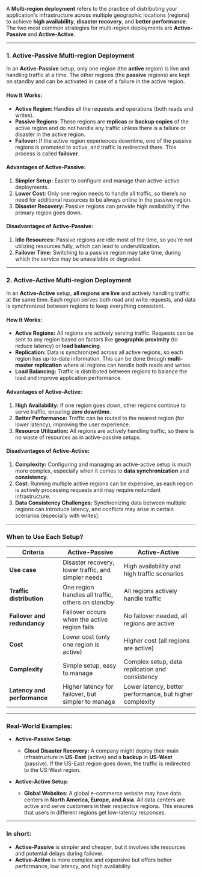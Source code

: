 A **Multi-region deployment** refers to the practice of distributing your application's infrastructure across multiple geographic locations (regions) to achieve **high availability**, **disaster recovery**, and **better performance**. The two most common strategies for multi-region deployments are **Active-Passive** and **Active-Active**.

---

### **1. Active-Passive Multi-region Deployment**

In an **Active-Passive** setup, only one region (the **active** region) is live and handling traffic at a time. The other regions (the **passive** regions) are kept on standby and can be activated in case of a failure in the active region.

#### **How It Works:**

* **Active Region:** Handles all the requests and operations (both reads and writes).
* **Passive Regions:** These regions are **replicas** or **backup copies** of the active region and do not handle any traffic unless there is a failure or disaster in the active region.
* **Failover:** If the active region experiences downtime, one of the passive regions is promoted to active, and traffic is redirected there. This process is called **failover**.

#### **Advantages of Active-Passive:**

1. **Simpler Setup:** Easier to configure and manage than active-active deployments.
2. **Lower Cost:** Only one region needs to handle all traffic, so there’s no need for additional resources to be always online in the passive region.
3. **Disaster Recovery:** Passive regions can provide high availability if the primary region goes down.

#### **Disadvantages of Active-Passive:**

1. **Idle Resources:** Passive regions are idle most of the time, so you're not utilizing resources fully, which can lead to underutilization.
2. **Failover Time:** Switching to a passive region may take time, during which the service may be unavailable or degraded.

---

### **2. Active-Active Multi-region Deployment**

In an **Active-Active** setup, **all regions are live** and actively handling traffic at the same time. Each region serves both read and write requests, and data is synchronized between regions to keep everything consistent.

#### **How It Works:**

* **Active Regions:** All regions are actively serving traffic. Requests can be sent to any region based on factors like **geographic proximity** (to reduce latency) or **load balancing**.
* **Replication:** Data is synchronized across all active regions, so each region has up-to-date information. This can be done through **multi-master replication** where all regions can handle both reads and writes.
* **Load Balancing:** Traffic is distributed between regions to balance the load and improve application performance.

#### **Advantages of Active-Active:**

1. **High Availability:** If one region goes down, other regions continue to serve traffic, ensuring **zero downtime**.
2. **Better Performance:** Traffic can be routed to the nearest region (for lower latency), improving the user experience.
3. **Resource Utilization:** All regions are actively handling traffic, so there is no waste of resources as in active-passive setups.

#### **Disadvantages of Active-Active:**

1. **Complexity:** Configuring and managing an active-active setup is much more complex, especially when it comes to **data synchronization** and **consistency**.
2. **Cost:** Running multiple active regions can be expensive, as each region is actively processing requests and may require redundant infrastructure.
3. **Data Consistency Challenges:** Synchronizing data between multiple regions can introduce latency, and conflicts may arise in certain scenarios (especially with writes).

---

### **When to Use Each Setup?**

| **Criteria**                | **Active-Passive**                                  | **Active-Active**                                        |
| --------------------------- | --------------------------------------------------- | -------------------------------------------------------- |
| **Use case**                | Disaster recovery, lower traffic, and simpler needs | High availability and high traffic scenarios             |
| **Traffic distribution**    | One region handles all traffic, others on standby   | All regions actively handle traffic                      |
| **Failover and redundancy** | Failover occurs when the active region fails        | No failover needed, all regions are active               |
| **Cost**                    | Lower cost (only one region is active)              | Higher cost (all regions are active)                     |
| **Complexity**              | Simple setup, easy to manage                        | Complex setup, data replication and consistency          |
| **Latency and performance** | Higher latency for failover, but simpler to manage  | Lower latency, better performance, but higher complexity |

---

### **Real-World Examples:**

* **Active-Passive Setup**:

  * **Cloud Disaster Recovery:** A company might deploy their main infrastructure in **US-East** (active) and a **backup** in **US-West** (passive). If the US-East region goes down, the traffic is redirected to the US-West region.

* **Active-Active Setup**:

  * **Global Websites**: A global e-commerce website may have data centers in **North America, Europe, and Asia**. All data centers are active and serve customers in their respective regions. This ensures that users in different regions get low-latency responses.

---

### **In short:**

* **Active-Passive** is simpler and cheaper, but it involves idle resources and potential delays during failover.
* **Active-Active** is more complex and expensive but offers better performance, low latency, and high availability.
